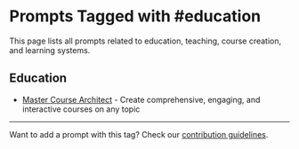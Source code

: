 # Prompts Tagged with #education

This page lists all prompts related to education, teaching, course creation, and learning systems.

## Education
- [Master Course Architect](/categories/education/master-course-architect.md) - Create comprehensive, engaging, and interactive courses on any topic

---

Want to add a prompt with this tag? Check our [contribution guidelines](/contribute.md).
